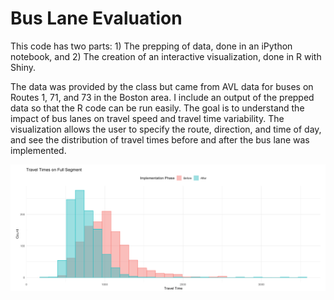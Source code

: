 # Bus Lane Evaluation
This code has two parts: 1) The prepping of data, done in an iPython notebook, and 2) The creation of an interactive visualization, done in R with Shiny.

The data was provided by the class but came from AVL data for buses on Routes 1, 71, and 73 in the Boston area. I include an output of the prepped data so that the R code can be run easily. The goal is to understand the impact of bus lanes on travel speed and travel time variability. The visualization allows the user to specify the route, direction, and time of day, and see the distribution of travel times before and after the bus lane was implemented.

![Vizualization Example](https://github.com/mrosefiss/iap2019_3/blob/master/viz_ex.png)
